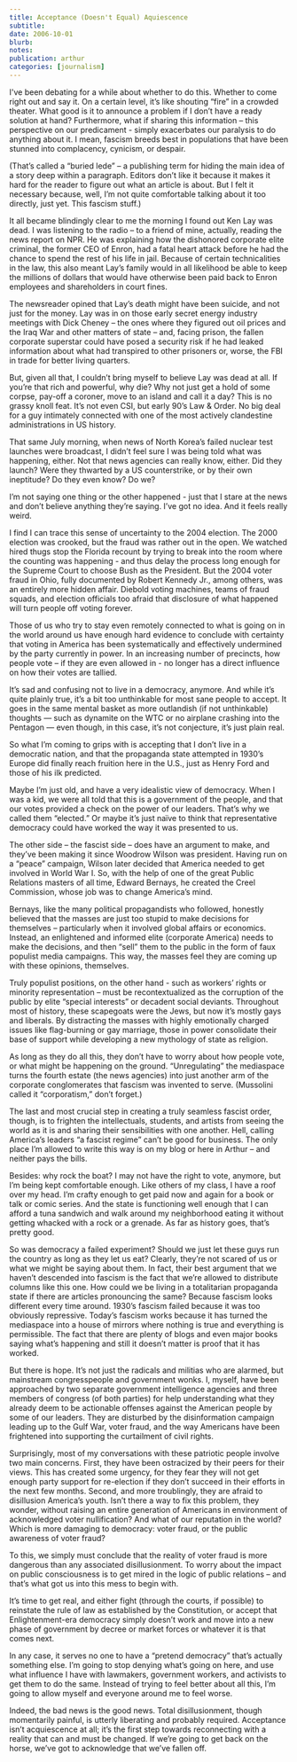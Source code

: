 ```yaml
---
title: Acceptance (Doesn't Equal) Aquiescence
subtitle: 
date: 2006-10-01
blurb: 
notes: 
publication: arthur
categories: [journalism]
---
```


I've been debating for a while about whether to do this. Whether to come right out and say it. On a certain level, it’s like shouting “fire” in a crowded theater. What good is it to announce a problem if I don’t have a ready solution at hand? Furthermore, what if sharing this information – this perspective on our predicament - simply exacerbates our paralysis to do anything about it. I mean, fascism breeds best in populations that have been stunned into complacency, cynicism, or despair.

(That’s called a “buried lede” – a publishing term for hiding the main idea of a story deep within a paragraph. Editors don’t like it because it makes it hard for the reader to figure out what an article is about. But I felt it necessary because, well, I’m not quite comfortable talking about it too directly, just yet. This fascism stuff.)

It all became blindingly clear to me the morning I found out Ken Lay was dead. I was listening to the radio – to a friend of mine, actually, reading the news report on NPR. He was explaining how the dishonored corporate elite criminal, the former CEO of Enron, had a fatal heart attack before he had the chance to spend the rest of his life in jail. Because of certain technicalities in the law, this also meant Lay’s family would in all likelihood be able to keep the millions of dollars that would have otherwise been paid back to Enron employees and shareholders in court fines.

The newsreader opined that Lay’s death might have been suicide, and not just for the money. Lay was in on those early secret energy industry meetings with Dick Cheney – the ones where they figured out oil prices and the Iraq War and other matters of state – and, facing prison, the fallen corporate superstar could have posed a security risk if he had leaked information about what had transpired to other prisoners or, worse, the FBI in trade for better living quarters.

But, given all that, I couldn’t bring myself to believe Lay was dead at all. If you’re that rich and powerful, why die? Why not just get a hold of some corpse, pay-off a coroner, move to an island and call it a day? This is no grassy knoll feat. It’s not even CSI, but early 90’s Law & Order. No big deal for a guy intimately connected with one of the most actively clandestine administrations in US history.

That same July morning, when news of North Korea’s failed nuclear test launches were broadcast, I didn’t feel sure I was being told what was happening, either. Not that news agencies can really know, either. Did they launch? Were they thwarted by a US counterstrike, or by their own ineptitude? Do they even know? Do we?

I’m not saying one thing or the other happened - just that I stare at the news and don’t believe anything they’re saying. I’ve got no idea. And it feels really weird.

I find I can trace this sense of uncertainty to the 2004 election. The 2000 election was crooked, but the fraud was rather out in the open. We watched hired thugs stop the Florida recount by trying to break into the room where the counting was happening - and thus delay the process long enough for the Supreme Court to choose Bush as the President. But the 2004 voter fraud in Ohio, fully documented by Robert Kennedy Jr., among others, was an entirely more hidden affair. Diebold voting machines, teams of fraud squads, and election officials too afraid that disclosure of what happened will turn people off voting forever.

Those of us who try to stay even remotely connected to what is going on in the world around us have enough hard evidence to conclude with certainty that voting in America has been systematically and effectively undermined by the party currently in power. In an increasing number of precincts, how people vote – if they are even allowed in - no longer has a direct influence on how their votes are tallied.

It’s sad and confusing not to live in a democracy, anymore. And while it’s quite plainly true, it’s a bit too unthinkable for most sane people to accept. It goes in the same mental basket as more outlandish (if not unthinkable) thoughts — such as dynamite on the WTC or no airplane crashing into the Pentagon — even though, in this case, it’s not conjecture, it’s just plain real.

So what I’m coming to grips with is accepting that I don’t live in a democratic nation, and that the propaganda state attempted in 1930’s Europe did finally reach fruition here in the U.S., just as Henry Ford and those of his ilk predicted.

Maybe I’m just old, and have a very idealistic view of democracy. When I was a kid, we were all told that this is a government of the people, and that our votes provided a check on the power of our leaders. That’s why we called them “elected.” Or maybe it’s just naïve to think that representative democracy could have worked the way it was presented to us.

The other side – the fascist side – does have an argument to make, and they’ve been making it since Woodrow Wilson was president. Having run on a “peace” campaign, Wilson later decided that America needed to get involved in World War I. So, with the help of one of the great Public Relations masters of all time, Edward Bernays, he created the Creel Commission, whose job was to change America’s mind.

Bernays, like the many political propagandists who followed, honestly believed that the masses are just too stupid to make decisions for themselves – particularly when it involved global affairs or economics. Instead, an enlightened and informed elite (corporate America) needs to make the decisions, and then “sell” them to the public in the form of faux populist media campaigns. This way, the masses feel they are coming up with these opinions, themselves.

Truly populist positions, on the other hand - such as workers’ rights or minority representation – must be recontextualized as the corruption of the public by elite “special interests” or decadent social deviants. Throughout most of history, these scapegoats were the Jews, but now it’s mostly gays and liberals. By distracting the masses with highly emotionally charged issues like flag-burning or gay marriage, those in power consolidate their base of support while developing a new mythology of state as religion.

As long as they do all this, they don’t have to worry about how people vote, or what might be happening on the ground. “Unregulating” the mediaspace turns the fourth estate (the news agencies) into just another arm of the corporate conglomerates that fascism was invented to serve. (Mussolini called it “corporatism,” don’t forget.)

The last and most crucial step in creating a truly seamless fascist order, though, is to frighten the intellectuals, students, and artists from seeing the world as it is and sharing their sensibilities with one another. Hell, calling America’s leaders “a fascist regime” can’t be good for business. The only place I’m allowed to write this way is on my blog or here in Arthur – and neither pays the bills.

Besides: why rock the boat? I may not have the right to vote, anymore, but I’m being kept comfortable enough. Like others of my class, I have a roof over my head. I’m crafty enough to get paid now and again for a book or talk or comic series. And the state is functioning well enough that I can afford a tuna sandwich and walk around my neighborhood eating it without getting whacked with a rock or a grenade. As far as history goes, that’s pretty good.

So was democracy a failed experiment? Should we just let these guys run the country as long as they let us eat? Clearly, they’re not scared of us or what we might be saying about them. In fact, their best argument that we haven’t descended into fascism is the fact that we’re allowed to distribute columns like this one. How could we be living in a totalitarian propaganda state if there are articles pronouncing the same? Because fascism looks different every time around. 1930’s fascism failed because it was too obviously repressive. Today’s fascism works because it has turned the mediaspace into a house of mirrors where nothing is true and everything is permissible. The fact that there are plenty of blogs and even major books saying what’s happening and still it doesn’t matter is proof that it has worked.

But there is hope. It’s not just the radicals and militias who are alarmed, but mainstream congresspeople and government wonks. I, myself, have been approached by two separate government intelligence agencies and three members of congress (of both parties) for help understanding what they already deem to be actionable offenses against the American people by some of our leaders. They are disturbed by the disinformation campaign leading up to the Gulf War, voter fraud, and the way Americans have been frightened into supporting the curtailment of civil rights.

Surprisingly, most of my conversations with these patriotic people involve two main concerns. First, they have been ostracized by their peers for their views. This has created some urgency, for they fear they will not get enough party support for re-election if they don’t succeed in their efforts in the next few months. Second, and more troublingly, they are afraid to disillusion America’s youth. Isn’t there a way to fix this problem, they wonder, without raising an entire generation of Americans in environment of acknowledged voter nullification? And what of our reputation in the world? Which is more damaging to democracy: voter fraud, or the public awareness of voter fraud?

To this, we simply must conclude that the reality of voter fraud is more dangerous than any associated disillusionment. To worry about the impact on public consciousness is to get mired in the logic of public relations – and that’s what got us into this mess to begin with.

It’s time to get real, and either fight (through the courts, if possible) to reinstate the rule of law as established by the Constitution, or accept that Enlightenment-era democracy simply doesn’t work and move into a new phase of government by decree or market forces or whatever it is that comes next.

In any case, it serves no one to have a “pretend democracy” that’s actually something else. I’m going to stop denying what’s going on here, and use what influence I have with lawmakers, government workers, and activists to get them to do the same. Instead of trying to feel better about all this, I’m going to allow myself and everyone around me to feel worse.

Indeed, the bad news is the good news. Total disillusionment, though momentarily painful, is utterly liberating and probably required. Acceptance isn’t acquiescence at all; it’s the first step towards reconnecting with a reality that can and must be changed. If we’re going to get back on the horse, we’ve got to acknowledge that we’ve fallen off.
